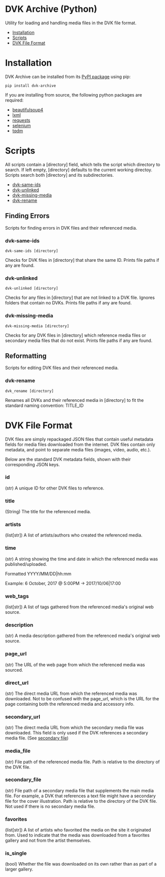 # DVK Archive (Python)

Utility for loading and handling media files in the DVK file format.

- [Installation](#installation)
- [Scripts](#scripts)
- [DVK File Format](#dvk-file-format)

# Installation

DVK Archive can be installed from its [PyPI package](https://pypi.org/project/dvk-archive/) using pip:

    pip install dvk-archive

If you are installing from source, the following python packages are required:
* [beautifulsoup4](https://pypi.org/project/beautifulsoup4/)
* [lxml](https://pypi.org/project/lxml/)
* [requests](https://pypi.org/project/requests/)
* [selenium](https://pypi.org/project/selenium/)
* [tqdm](https://pypi.org/project/tqdm/)

# Scripts

All scripts contain a [directory] field, which tells the script which directory to search.
If left empty, [directory] defaults to the current working directoy.
Scripts search both [directory] and its subdirectories.

- [dvk-same-ids](#dvk-same-ids)
- [dvk-unlinked](#dvk-unlinked)
- [dvk-missing-media](#dvk-missing-media)
- [dvk-rename](#dvk-rename)

## Finding Errors

Scripts for finding errors in DVK files and their referenced media.

### dvk-same-ids

    dvk-same-ids [directory]

Checks for DVK files in [directory] that share the same ID.
Prints file paths if any are found.

### dvk-unlinked

    dvk-unlinked [directory]

Checks for any files in [directory] that are not linked to a DVK file.
Ignores folders that contain no DVKs.
Prints file paths if any are found.

### dvk-missing-media

    dvk-missing-media [directory]

Checks for any DVK files in [directory] which reference media files or secondary media files that do not exist.
Prints file paths if any are found.

## Reformatting

Scripts for editing DVK files and their referenced media.

### dvk-rename

    dvk_rename [directory]

Renames all DVKs and their referenced media in [directory] to fit the standard naming convention: TITLE_ID

# DVK File Format

DVK files are simply repackaged JSON files that contain useful metadata fields for media files downloaded from the internet.
DVK files contain only metadata, and point to separate media files (images, video, audio, etc.).

Below are the standard DVK metadata fields, shown with their corresponding JSON keys.

### id

(str)
A unique ID for other DVK files to reference.

### title

(String)
The title for the referenced media.

### artists

(list[str])
A list of artists/authors who created the referenced media.

### time

(str)
A string showing the time and date in which the referenced media was published/uploaded.

Formatted YYYY/MM/DD|hh:mm

Example: 6 October, 2017 @ 5:00PM -> 2017/10/06|17:00

### web_tags

(list[str])
A list of tags gathered from the referenced media's original web source.

### description

(str)
A media description gathered from the referenced media's original web source.

### page_url

(str)
The URL of the web page from which the referenced media was sourced.

### direct_url

(str)
The direct media URL from which the referenced media was downloaded.
Not to be confused with the page_url, which is the URL for the page containing both the referenced media and accessory info.

### secondary_url

(str)
The direct media URL from which the secondary media file was downloaded.
This field is only used if the DVK references a secondary media file. (See [secondary file](#secondary_file))

### media_file

(str)
File path of the referenced media file.
Path is relative to the directory of the DVK file.

### secondary_file

(str)
File path of a secondary media file that supplements the main media file.
For example, a DVK that references a text file might have a secondary file for the cover illustration.
Path is relative to the directory of the DVK file.
Not used if there is no secondary media file.

### favorites

(list[str])
A list of artists who favorited the media on the site it originated from.
Used to indicate that the media was downloaded from a favorites gallery and not from the artist themselves.

### is_single
(bool)
Whether the file was downloaded on its own rather than as part of a larger gallery.
